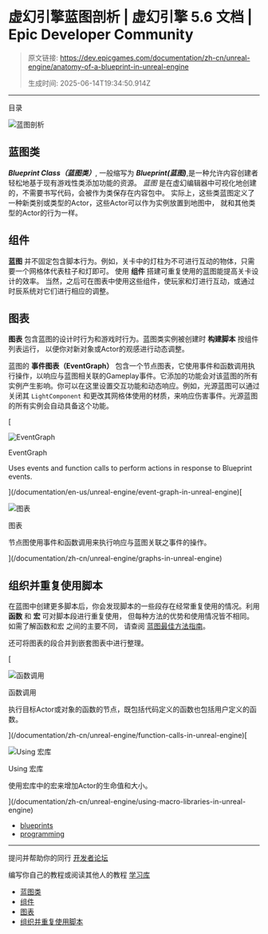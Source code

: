 # 虚幻引擎蓝图剖析 | 虚幻引擎 5.6 文档 | Epic Developer Community

> 原文链接: https://dev.epicgames.com/documentation/zh-cn/unreal-engine/anatomy-of-a-blueprint-in-unreal-engine
> 
> 生成时间: 2025-06-14T19:34:50.914Z

---

目录

![蓝图剖析](https://dev.epicgames.com/community/api/documentation/image/77742897-c3fa-4efd-a134-d27a94391543?resizing_type=fill&width=1920&height=335)

## 蓝图类

***Blueprint Class（蓝图类）***, 一般缩写为 ***Blueprint(蓝图)***,是一种允许内容创建者轻松地基于现有游戏性类添加功能的资源。 *蓝图* 是在虚幻编辑器中可视化地创建的，不需要书写代码，会被作为类保存在内容包中。 实际上，这些类蓝图定义了一种新类别或类型的Actor，这些Actor可以作为实例放置到地图中， 就和其他类型的Actor的行为一样。

## 组件

**蓝图** 并不固定包含脚本行为。例如，关卡中的灯柱为不可进行互动的物体，只需要一个网格体代表柱子和灯即可。 使用 **组件** 搭建可重复使用的蓝图能提高关卡设计的效率。 当然，之后可在图表中使用这些组件，使玩家和灯进行互动，或通过时辰系统对它们进行相应的调整。

## 图表

**图表** 包含蓝图的设计时行为和游戏时行为。蓝图类实例被创建时 **构建脚本** 按组件列表运行， 以便你对新对象或Actor的观感进行动态调整。

蓝图的 **事件图表（EventGraph）** 包含一个节点图表，它使用事件和函数调用执行操作，以响应与蓝图相关联的Gameplay事件。它添加的功能会对该蓝图的所有实例产生影响。你可以在这里设置交互功能和动态响应。例如，光源蓝图可以通过关闭其 `LightComponent` 和更改其网格体使用的材质，来响应伤害事件。光源蓝图的所有实例会自动具备这个功能。

[

![EventGraph](images/static/document_list/empty_thumbnail.svg)

EventGraph

Uses events and function calls to perform actions in response to Blueprint events.





](/documentation/en-us/unreal-engine/event-graph-in-unreal-engine)[

![图表](https://d1iv7db44yhgxn.cloudfront.net/documentation/images/5120bdde-be0a-4c9d-83ab-5d8ee43d626e/graph_topic.png)

图表

节点图使用事件和函数调用来执行响应与蓝图关联之事件的操作。





](/documentation/zh-cn/unreal-engine/graphs-in-unreal-engine)

## 组织并重复使用脚本

在蓝图中创建更多脚本后，你会发现脚本的一些段存在经常重复使用的情况。利用 **函数** 和 **宏** 可对脚本段进行重复使用， 但每种方法的优势和使用情况皆不相同。如需了解函数和宏 之间的主要不同， 请查阅 [蓝图最佳方法指南](/documentation/zh-cn/unreal-engine/blueprint-best-practices-in-unreal-engine)。

还可将图表的段合并到嵌套图表中进行整理。

[

![函数调用](https://d1iv7db44yhgxn.cloudfront.net/documentation/images/b2e2a895-2bf1-4874-a676-c88760466e3d/functions.png)

函数调用

执行目标Actor或对象的函数的节点，既包括代码定义的函数也包括用户定义的函数。





](/documentation/zh-cn/unreal-engine/function-calls-in-unreal-engine)[

![Using 宏库](https://d1iv7db44yhgxn.cloudfront.net/documentation/images/d8927d65-2710-4a95-b9a3-cec31e3e3b05/placeholder_topic.png)

Using 宏库

使用宏库中的宏来增加Actor的生命值和大小。





](/documentation/zh-cn/unreal-engine/using-macro-libraries-in-unreal-engine)

-   [blueprints](https://dev.epicgames.com/community/search?query=blueprints)
-   [programming](https://dev.epicgames.com/community/search?query=programming)

* * *

提问并帮助你的同行 [开发者论坛](https://forums.unrealengine.com/categories?tag=unreal-engine)

编写你自己的教程或阅读其他人的教程 [学习库](https://dev.epicgames.com/community/unreal-engine/learning)

-   [蓝图类](/documentation/zh-cn/unreal-engine/anatomy-of-a-blueprint-in-unreal-engine#%E8%93%9D%E5%9B%BE%E7%B1%BB)
-   [组件](/documentation/zh-cn/unreal-engine/anatomy-of-a-blueprint-in-unreal-engine#%E7%BB%84%E4%BB%B6)
-   [图表](/documentation/zh-cn/unreal-engine/anatomy-of-a-blueprint-in-unreal-engine#%E5%9B%BE%E8%A1%A8)
-   [组织并重复使用脚本](/documentation/zh-cn/unreal-engine/anatomy-of-a-blueprint-in-unreal-engine#%E7%BB%84%E7%BB%87%E5%B9%B6%E9%87%8D%E5%A4%8D%E4%BD%BF%E7%94%A8%E8%84%9A%E6%9C%AC)